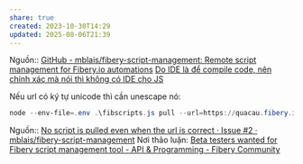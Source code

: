 ```yaml
---
share: true
created: 2023-10-30T14:29
updated: 2025-08-06T21:39
---
```

Nguồn:: [GitHub - mblais/fibery-script-management: Remote script management for Fibery.io automations](https://github.com/mblais/fibery-script-management)
[Do IDE là để compile code, nên chính xác mà nói thì không có IDE cho JS](../../../../C%C3%B4ng%20c%E1%BB%A5/IDE/Do%20IDE%20l%C3%A0%20%C4%91%E1%BB%83%20compile%20code,%20n%C3%AAn%20ch%C3%ADnh%20x%C3%A1c%20m%C3%A0%20n%C3%B3i%20th%C3%AC%20kh%C3%B4ng%20c%C3%B3%20IDE%20cho%20JS.md)

Nếu url có ký tự unicode thì cần unescape nó:
```PowerShell
node --env-file=.env .\fibscripts.js pull --url=https://quacau.fibery.io/fibery/space/Định_kỳ_đóng_phí/database/Hợp_đồng/automations/rule/6799ad300d3901c00626d49e/actions
```
Nguồn:: [No script is pulled even when the url is correct · Issue #2 · mblais/fibery-script-management](https://github.com/mblais/fibery-script-management/issues/2)
Nơi thảo luận: [Beta testers wanted for Fibery script management tool - API & Programming - Fibery Community](https://community.fibery.io/t/beta-testers-wanted-for-fibery-script-management-tool/5466/14)